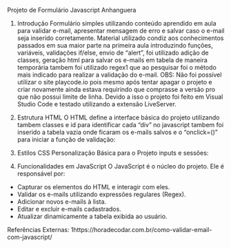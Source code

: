 Projeto de Formulário Javascript Anhanguera
1. Introdução
Formulário simples utilizando conteúdo aprendido em aula para validar e-mail, apresentar mensagem de erro e salvar caso o e-mail seja inserido corretamente. Material utilizado condiz aos conhecimentos passados em sua maior parte na primeira aula introduzindo funções, variáveis, validações if/else, envio de “alert”, foi utilizado adição de classes, geração html para salvar os e-mails em tabela de maneira temporária tambem foi utilizado regex1 que ao pesquisar foi o método mais indicado para realizar a validação do e-mail.
OBS: Não foi possível utilizar o site playcode.io pois mesmo após tentar apagar o projeto e criar novamente ainda estava requirindo que comprasse a versão pro que não possui limite de linha. Devido a isso o projeto foi feito em Visual Studio Code e testado utilizando a extensão LiveServer. 
2. Estrutura HTML
O HTML define a interface básica do projeto utilizando tambem classes e id para identificar cada “div” no javascript tambem foi inserido a tabela vazia onde ficaram os e-mails salvos e o “onclick=()” para iniciar a função de validação:
 
3. Estilos CSS
Personalização Básica para o Projeto inputs e sessões:
  
4. Funcionalidades em JavaScript
O JavaScript é o núcleo do projeto. Ele é responsável por:
- Capturar os elementos do HTML e interagir com eles.
- Validar os e-mails utilizando expressões regulares (Regex).
- Adicionar novos e-mails à lista.
- Editar e excluir e-mails cadastrados.
- Atualizar dinamicamente a tabela exibida ao usuário.

Referências Externas:
1https://horadecodar.com.br/como-validar-email-com-javascript/

